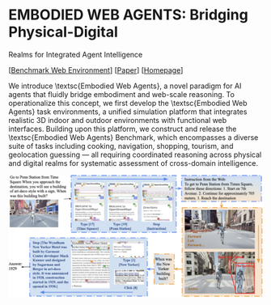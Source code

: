 # EMBODIED WEB AGENTS: Bridging Physical-Digital
Realms for Integrated Agent Intelligence
<!-- <p align="center">
<a href="https://www.python.org/downloads/release/python-3109/"><img src="https://img.shields.io/badge/python-3.10-blue.svg" alt="Python 3.10"></a>
<a href="https://pre-commit.com/"><img src="https://img.shields.io/badge/pre--commit-enabled-brightgreen?logo=pre-commit&logoColor=white" alt="pre-commit"></a>
<a href="https://github.com/psf/black"><img src="https://img.shields.io/badge/code%20style-black-000000.svg" alt="Code style: black"></a>
<a href="https://mypy-lang.org/"><img src="https://www.mypy-lang.org/static/mypy_badge.svg" alt="Checked with mypy"></a>
<a href="https://beartype.readthedocs.io"><img src="https://raw.githubusercontent.com/beartype/beartype-assets/main/badge/bear-ified.svg" alt="bear-ified"></a>
</p> -->

[<a href="http://98.80.38.242:1220/">Benchmark Web Environment</a>] 
[<a href="https://arxiv.org/abs/2401.13649">Paper</a>]
[<a href="https://jykoh.com/vwa">Homepage</a>] 

We introduce \textsc{Embodied Web Agents}, a novel paradigm for AI agents that fluidly bridge embodiment and web-scale reasoning. 
To operationalize this concept, we first develop the \textsc{Embodied Web Agents} task environments, a unified simulation platform that integrates realistic 3D indoor and outdoor environments with functional web interfaces. Building upon this platform, we construct and release the \textsc{Embodied Web Agents} Benchmark, which encompasses a diverse suite of tasks including cooking, navigation, shopping, tourism, and geolocation guessing — all requiring coordinated reasoning across physical and digital realms for systematic assessment of cross-domain intelligence.

![Overview](overview.png)




